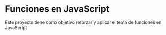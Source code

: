 # **Funciones en JavaScript**

Este proyecto tiene como objetivo reforzar y aplicar el tema de funciones en JavaScript